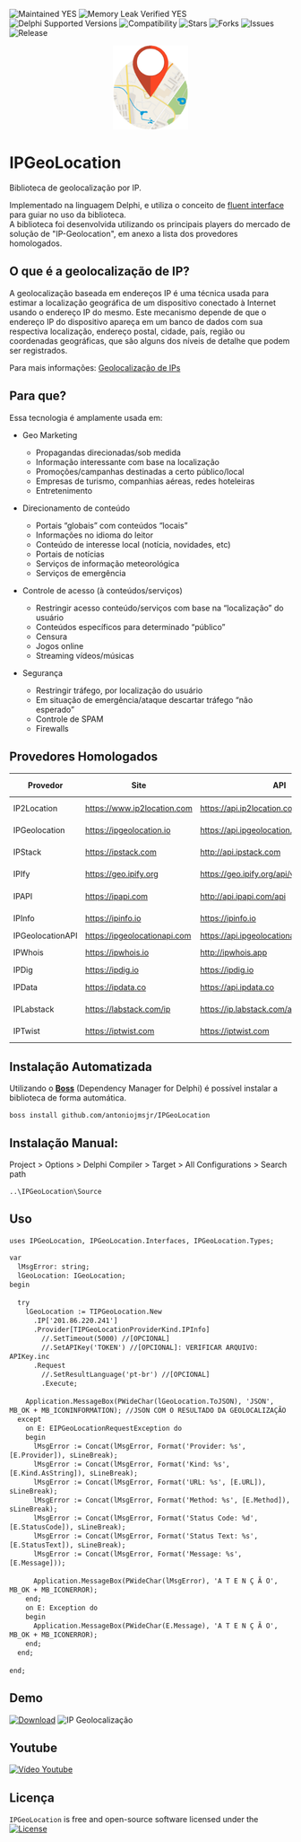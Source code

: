 ![Maintained YES](https://img.shields.io/badge/Maintained%3F-yes-green.svg?style=flat-square&color=important)
![Memory Leak Verified YES](https://img.shields.io/badge/Memory%20Leak%20Verified%3F-yes-green.svg?style=flat-square&color=important)
![Delphi Supported Versions](https://img.shields.io/badge/Delphi%20Supported%20Versions-Tokyo%2010.2.3%20and%20above-blue.svg?style=flat-square)
![Compatibility](https://img.shields.io/badge/Compatibility-VCL,%20Firemonkey,%20DataSnap,%20Horse,%20RDW,%20RADServer-blue.svg?style=flat-square)
![Stars](https://img.shields.io/github/stars/antoniojmsjr/IPGeoLocation.svg?style=flat-square) ![Forks](https://img.shields.io/github/forks/antoniojmsjr/IPGeoLocation.svg?style=flat-square) ![Issues](https://img.shields.io/github/issues/antoniojmsjr/IPGeoLocation.svg?style=flat-square&color=blue)
![Release](https://img.shields.io/github/v/release/antoniojmsjr/ipgeolocation?label=Latest%20release&style=flat-square&color=important)
<p align="center">
  <a href="https://github.com/antoniojmsjr/IPGeoLocation/blob/master/Image/logo.png">
    <img alt="IPGeolocation" height="150" src="https://github.com/antoniojmsjr/IPGeoLocation/blob/master/Image/logo.png">
  </a>
</p>

# IPGeoLocation

Biblioteca de geolocalização por IP.

Implementado na linguagem Delphi, e utiliza o conceito de [fluent interface](https://en.wikipedia.org/wiki/Fluent_interface) para guiar no uso da biblioteca.</br>
A biblioteca foi desenvolvida utilizando os principais players do mercado de solução de "IP-Geolocation", em anexo a lista dos provedores homologados.

## O que é a geolocalização de IP?

A geolocalização baseada em endereços IP é uma técnica usada para estimar a localização geográfica de um dispositivo conectado à Internet usando o endereço IP do mesmo.  Este mecanismo depende de que o endereço IP do dispositivo apareça em um banco de dados com sua respectiva localização, endereço postal, cidade, país, região ou coordenadas geográficas, que são alguns dos níveis de detalhe que podem ser registrados.

Para mais informações: [Geolocalização de IPs](https://www.lacnic.net/3107/3/lacnic/geolocalizac%C3%A3o-de-ips)

## Para que?

Essa tecnologia é amplamente usada em:

* Geo Marketing
  * Propagandas direcionadas/sob medida
  * Informação interessante com base na localização
  * Promoções/campanhas destinadas a certo público/local
  * Empresas de turismo, companhias aéreas, redes hoteleiras
  * Entretenimento

* Direcionamento de conteúdo
  * Portais “globais” com conteúdos “locais”
  * Informações no idioma do leitor
  * Conteúdo de interesse local (notícia, novidades, etc)
  * Portais de notícias
  * Serviços de informação meteorológica
  * Serviços de emergência

* Controle de acesso (à conteúdos/serviços)
  * Restringir acesso conteúdo/serviços com base na “localização” do usuário
  * Conteúdos específicos para determinado “público”
  * Censura
  * Jogos online
  * Streaming vídeos/músicas

* Segurança
  * Restringir tráfego, por localização do usuário
  * Em situação de emergência/ataque descartar tráfego “não esperado”
  * Controle de SPAM
  * Firewalls

## Provedores Homologados

| Provedor | Site | API | Free Requests |
|---|---|---|---|
| IP2Location | https://www.ip2location.com | https://api.ip2location.com/v2 | 10.000 yearthly |
| IPGeolocation | https://ipgeolocation.io | https://api.ipgeolocation.io/ipgeo | 1.500 daily |
| IPStack  | https://ipstack.com | http://api.ipstack.com | 10.000 monthly |
| IPIfy | https://geo.ipify.org | https://geo.ipify.org/api/v1 | 1.000 monthly |
| IPAPI | https://ipapi.com | http://api.ipapi.com/api | 10.000 yearthly |
| IPInfo | https://ipinfo.io | https://ipinfo.io | 50.000 monthly |
| IPGeolocationAPI | https://ipgeolocationapi.com | https://api.ipgeolocationapi.com/geolocate | unlimited |
| IPWhois | https://ipwhois.io | http://ipwhois.app | 10.000 monthly |
| IPDig | https://ipdig.io | https://ipdig.io | unlimited |
| IPData | https://ipdata.co | https://api.ipdata.co | 1.500 daily |
| IPLabstack | https://labstack.com/ip | https://ip.labstack.com/api/v1 | 10.000 monthly |
| IPTwist | https://iptwist.com | https://iptwist.com | 1.000 monthly |

## Instalação Automatizada

Utilizando o [**Boss**](https://github.com/HashLoad/boss) (Dependency Manager for Delphi) é possível instalar a biblioteca de forma automática.

```
boss install github.com/antoniojmsjr/IPGeoLocation
```

## Instalação Manual:

Project > Options > Delphi Compiler > Target > All Configurations > Search path

```
..\IPGeoLocation\Source
```

## Uso
```delphi
uses IPGeoLocation, IPGeoLocation.Interfaces, IPGeoLocation.Types;
```

```delphi
var
  lMsgError: string;
  lGeoLocation: IGeoLocation;
begin

  try
    lGeoLocation := TIPGeoLocation.New
      .IP['201.86.220.241']
      .Provider[TIPGeoLocationProviderKind.IPInfo]
        //.SetTimeout(5000) //[OPCIONAL]
        //.SetAPIKey('TOKEN') //[OPCIONAL]: VERIFICAR ARQUIVO: APIKey.inc
      .Request
        //.SetResultLanguage('pt-br') //[OPCIONAL]
        .Execute;

    Application.MessageBox(PWideChar(lGeoLocation.ToJSON), 'JSON', MB_OK + MB_ICONINFORMATION); //JSON COM O RESULTADO DA GEOLOCALIZAÇÃO
  except
    on E: EIPGeoLocationRequestException do
    begin
      lMsgError := Concat(lMsgError, Format('Provider: %s', [E.Provider]), sLineBreak);
      lMsgError := Concat(lMsgError, Format('Kind: %s', [E.Kind.AsString]), sLineBreak);
      lMsgError := Concat(lMsgError, Format('URL: %s', [E.URL]), sLineBreak);
      lMsgError := Concat(lMsgError, Format('Method: %s', [E.Method]), sLineBreak);
      lMsgError := Concat(lMsgError, Format('Status Code: %d', [E.StatusCode]), sLineBreak);
      lMsgError := Concat(lMsgError, Format('Status Text: %s', [E.StatusText]), sLineBreak);
      lMsgError := Concat(lMsgError, Format('Message: %s', [E.Message]));

      Application.MessageBox(PWideChar(lMsgError), 'A T E N Ç Ã O', MB_OK + MB_ICONERROR);
    end;
    on E: Exception do
    begin
      Application.MessageBox(PWideChar(E.Message), 'A T E N Ç Ã O', MB_OK + MB_ICONERROR);
    end;
  end;

end;
```

## Demo
[![Download](https://img.shields.io/badge/Download-Demo.zip-orange.svg)](https://github.com/antoniojmsjr/IPGeoLocation/files/5663736/Demo.zip)
![IP Geolocalização](https://user-images.githubusercontent.com/20980984/70379772-a2843a80-190f-11ea-98b7-2bde17365438.png)

## Youtube
[![Vídeo Youtube](https://user-images.githubusercontent.com/20980984/72579261-5c7ba880-38b7-11ea-9b20-942d806a14d9.png)](https://www.youtube.com/watch?v=x8CVAudNkSY)

## Licença
`IPGeoLocation` is free and open-source software licensed under the [![License](https://img.shields.io/badge/license-Apache%202-blue.svg)](https://github.com/antoniojmsjr/IPGeoLocation/blob/master/LICENSE)

